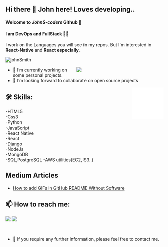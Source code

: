 ## Hi there 👋 John here! Loves developing..
#### Welcome to *JohnS-coders* Github 🔭
####
#### I am **DevOps** and **FullStack** :technologist:
I work on the Languages you will see in my repos.
But I'm interested in **React-Native** and **React especially**.
<!--
![coder-style](coder-style.png)  | ![DevOps](devops.png) |  ![FullStack](fullstack.jfif)
![React](react-mongoDb.jfif)
-->
<p align="left"> <img src="https://komarev.com/ghpvc/?username=johnSmith" alt="johnSmith" /> </p>

<img src="https://github-readme-stats.vercel.app/api?username=JohnS-coder&show_icons=true&theme=radical" align='right' width="55%">



- 🔭 I’m currently working on some personal projects.
- 👯 I’m looking forward to collaborate on open source projects

<img src="./animation_500_kd7ngokt.gif" alt="react-native" width="20%" height="20%" align="right">

## 🛠 Skills:<br>

-HTML5<br>
-Css3<br>
-Python<br>
-JavaScript<br>
-React Native<br>
-React<br>
-Django<br>
-NodeJs<br>
-MongoDB<br>
-SQL,PostgreSQL
-AWS utilities(EC2, S3..)

## Medium Articles

- [How to add GIFs in GitHub README Without Software](https://john-smith-coder.medium.com/?p=458ce53491b3)

## 📫 How to reach me: <br>

[![](https://img.shields.io/badge/linkedin-%230077B5.svg?&style=for-the-badge&logo=linkedin&logoColor=white)](https://www.linkedin.com/in/john-smith-3908a71a6/)
[![](https://img.shields.io/badge/medium-%2312100E.svg?&style=for-the-badge&logo=medium&logoColor=white)](https://john-smith-coder.medium.com/)

<br>

- 💬 If you require any further information, please feel free to contact me.

<!--
**JohnS-coder/JohnS-coder** is a ✨ _special_ ✨ repository because its `README.md` (this file) appears on your GitHub profile.

Here are some ideas to get you started:

- 🔭 I’m currently working on ...
- 🌱 I’m currently learning ...
- 👯 I’m looking to collaborate on ...
- 🤔 I’m looking for help with ...
- 💬 Ask me about ...
- 📫 How to reach me: ...
- 😄 Pronouns: ...
- ⚡ Fun fact: ...
-->
